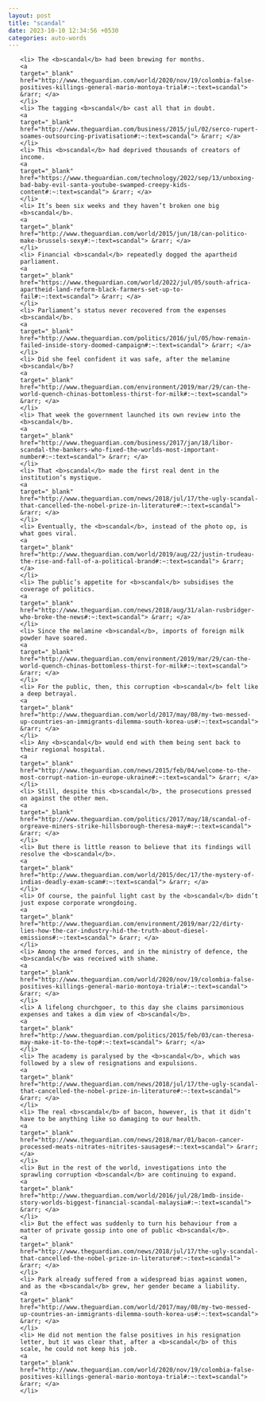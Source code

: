 ```yaml
---
layout: post
title: "scandal"
date: 2023-10-10 12:34:56 +0530
categories: auto-words
---
```

<ol>

    <li> The <b>scandal</b> had been brewing for months.
    <a 
    target="_blank" 
    href="http://www.theguardian.com/world/2020/nov/19/colombia-false-positives-killings-general-mario-montoya-trial#:~:text=scandal"> &rarr; </a>
    </li>
    <li> The tagging <b>scandal</b> cast all that in doubt.
    <a 
    target="_blank" 
    href="http://www.theguardian.com/business/2015/jul/02/serco-rupert-soames-outsourcing-privatisation#:~:text=scandal"> &rarr; </a>
    </li>
    <li> This <b>scandal</b> had deprived thousands of creators of income.
    <a 
    target="_blank" 
    href="https://www.theguardian.com/technology/2022/sep/13/unboxing-bad-baby-evil-santa-youtube-swamped-creepy-kids-content#:~:text=scandal"> &rarr; </a>
    </li>
    <li> It’s been six weeks and they haven’t broken one big <b>scandal</b>.
    <a 
    target="_blank" 
    href="http://www.theguardian.com/world/2015/jun/18/can-politico-make-brussels-sexy#:~:text=scandal"> &rarr; </a>
    </li>
    <li> Financial <b>scandal</b> repeatedly dogged the apartheid parliament.
    <a 
    target="_blank" 
    href="https://www.theguardian.com/world/2022/jul/05/south-africa-apartheid-land-reform-black-farmers-set-up-to-fail#:~:text=scandal"> &rarr; </a>
    </li>
    <li> Parliament’s status never recovered from the expenses <b>scandal</b>.
    <a 
    target="_blank" 
    href="http://www.theguardian.com/politics/2016/jul/05/how-remain-failed-inside-story-doomed-campaign#:~:text=scandal"> &rarr; </a>
    </li>
    <li> Did she feel confident it was safe, after the melamine <b>scandal</b>?
    <a 
    target="_blank" 
    href="http://www.theguardian.com/environment/2019/mar/29/can-the-world-quench-chinas-bottomless-thirst-for-milk#:~:text=scandal"> &rarr; </a>
    </li>
    <li> That week the government launched its own review into the <b>scandal</b>.
    <a 
    target="_blank" 
    href="http://www.theguardian.com/business/2017/jan/18/libor-scandal-the-bankers-who-fixed-the-worlds-most-important-number#:~:text=scandal"> &rarr; </a>
    </li>
    <li> That <b>scandal</b> made the first real dent in the institution’s mystique.
    <a 
    target="_blank" 
    href="http://www.theguardian.com/news/2018/jul/17/the-ugly-scandal-that-cancelled-the-nobel-prize-in-literature#:~:text=scandal"> &rarr; </a>
    </li>
    <li> Eventually, the <b>scandal</b>, instead of the photo op, is what goes viral.
    <a 
    target="_blank" 
    href="http://www.theguardian.com/world/2019/aug/22/justin-trudeau-the-rise-and-fall-of-a-political-brand#:~:text=scandal"> &rarr; </a>
    </li>
    <li> The public’s appetite for <b>scandal</b> subsidises the coverage of politics.
    <a 
    target="_blank" 
    href="http://www.theguardian.com/news/2018/aug/31/alan-rusbridger-who-broke-the-news#:~:text=scandal"> &rarr; </a>
    </li>
    <li> Since the melamine <b>scandal</b>, imports of foreign milk powder have soared.
    <a 
    target="_blank" 
    href="http://www.theguardian.com/environment/2019/mar/29/can-the-world-quench-chinas-bottomless-thirst-for-milk#:~:text=scandal"> &rarr; </a>
    </li>
    <li> For the public, then, this corruption <b>scandal</b> felt like a deep betrayal.
    <a 
    target="_blank" 
    href="http://www.theguardian.com/world/2017/may/08/my-two-messed-up-countries-an-immigrants-dilemma-south-korea-us#:~:text=scandal"> &rarr; </a>
    </li>
    <li> Any <b>scandal</b> would end with them being sent back to their regional hospital.
    <a 
    target="_blank" 
    href="http://www.theguardian.com/news/2015/feb/04/welcome-to-the-most-corrupt-nation-in-europe-ukraine#:~:text=scandal"> &rarr; </a>
    </li>
    <li> Still, despite this <b>scandal</b>, the prosecutions pressed on against the other men.
    <a 
    target="_blank" 
    href="http://www.theguardian.com/politics/2017/may/18/scandal-of-orgreave-miners-strike-hillsborough-theresa-may#:~:text=scandal"> &rarr; </a>
    </li>
    <li> But there is little reason to believe that its findings will resolve the <b>scandal</b>.
    <a 
    target="_blank" 
    href="http://www.theguardian.com/world/2015/dec/17/the-mystery-of-indias-deadly-exam-scam#:~:text=scandal"> &rarr; </a>
    </li>
    <li> Of course, the painful light cast by the <b>scandal</b> didn’t just expose corporate wrongdoing.
    <a 
    target="_blank" 
    href="http://www.theguardian.com/environment/2019/mar/22/dirty-lies-how-the-car-industry-hid-the-truth-about-diesel-emissions#:~:text=scandal"> &rarr; </a>
    </li>
    <li> Among the armed forces, and in the ministry of defence, the <b>scandal</b> was received with shame.
    <a 
    target="_blank" 
    href="http://www.theguardian.com/world/2020/nov/19/colombia-false-positives-killings-general-mario-montoya-trial#:~:text=scandal"> &rarr; </a>
    </li>
    <li> A lifelong churchgoer, to this day she claims parsimonious expenses and takes a dim view of <b>scandal</b>.
    <a 
    target="_blank" 
    href="http://www.theguardian.com/politics/2015/feb/03/can-theresa-may-make-it-to-the-top#:~:text=scandal"> &rarr; </a>
    </li>
    <li> The academy is paralysed by the <b>scandal</b>, which was followed by a slew of resignations and expulsions.
    <a 
    target="_blank" 
    href="http://www.theguardian.com/news/2018/jul/17/the-ugly-scandal-that-cancelled-the-nobel-prize-in-literature#:~:text=scandal"> &rarr; </a>
    </li>
    <li> The real <b>scandal</b> of bacon, however, is that it didn’t have to be anything like so damaging to our health.
    <a 
    target="_blank" 
    href="http://www.theguardian.com/news/2018/mar/01/bacon-cancer-processed-meats-nitrates-nitrites-sausages#:~:text=scandal"> &rarr; </a>
    </li>
    <li> But in the rest of the world, investigations into the sprawling corruption <b>scandal</b> are continuing to expand.
    <a 
    target="_blank" 
    href="http://www.theguardian.com/world/2016/jul/28/1mdb-inside-story-worlds-biggest-financial-scandal-malaysia#:~:text=scandal"> &rarr; </a>
    </li>
    <li> But the effect was suddenly to turn his behaviour from a matter of private gossip into one of public <b>scandal</b>.
    <a 
    target="_blank" 
    href="http://www.theguardian.com/news/2018/jul/17/the-ugly-scandal-that-cancelled-the-nobel-prize-in-literature#:~:text=scandal"> &rarr; </a>
    </li>
    <li> Park already suffered from a widespread bias against women, and as the <b>scandal</b> grew, her gender became a liability.
    <a 
    target="_blank" 
    href="http://www.theguardian.com/world/2017/may/08/my-two-messed-up-countries-an-immigrants-dilemma-south-korea-us#:~:text=scandal"> &rarr; </a>
    </li>
    <li> He did not mention the false positives in his resignation letter, but it was clear that, after a <b>scandal</b> of this scale, he could not keep his job.
    <a 
    target="_blank" 
    href="http://www.theguardian.com/world/2020/nov/19/colombia-false-positives-killings-general-mario-montoya-trial#:~:text=scandal"> &rarr; </a>
    </li>